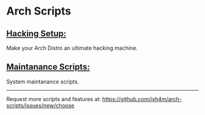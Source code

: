 # Arch Scripts

## [Hacking Setup:](hacking-setup)
Make your Arch Distro an ultimate hacking machine.

## [Maintanance Scripts:](maintanance-scripts)
System maintanance scripts.

---
Request more scripts and features at:
https://github.com/ixh4m/arch-scripts/issues/new/choose
